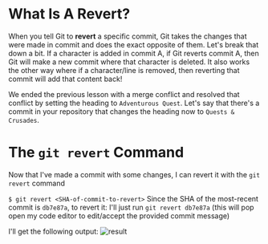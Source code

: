 # What Is A Revert?
When you tell Git to **revert** a specific commit, Git takes the changes that were made in commit and does the exact opposite of them. Let's break that down a bit. If a character is added in commit A, if Git reverts commit A, then Git will make a new commit where that character is deleted. It also works the other way where if a character/line is removed, then reverting that commit will add that content back!

We ended the previous lesson with a merge conflict and resolved that conflict by setting the heading to ```Adventurous Quest```. Let's say that there's a commit in your repository that changes the heading now to ```Quests & Crusades```.

# The ```git revert``` Command
Now that I've made a commit with some changes, I can revert it with the ```git revert``` command

```$ git revert <SHA-of-commit-to-revert>```
Since the SHA of the most-recent commit is ```db7e87a```, to revert it: I'll just run ```git revert db7e87a``` (this will pop open my code editor to edit/accept the provided commit message)

I'll get the following output:
![result](ud123-l6-git-revert-post.png)
